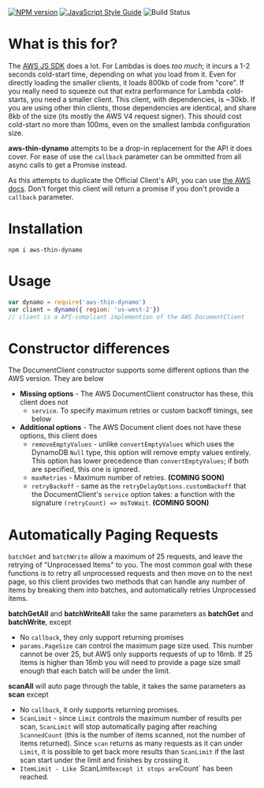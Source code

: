 [![NPM version](https://img.shields.io/npm/v/aws-thin-dynamo.svg)](https://www.npmjs.com/package/aws-thin-dynamo)
[![JavaScript Style Guide](https://img.shields.io/badge/code_style-standard-brightgreen.svg)](https://standardjs.com)
![Build Status](https://circleci.com/gh/Nike-Inc/aws-thin-dynamo-node.svg?style=shield&circle-token=4281d6b875c7441734baa32820855e45b4b4ae72)


# What is this for?

The [AWS JS SDK](https://github.com/aws/aws-sdk-js) does a lot. For Lambdas is does *too much*; it incurs a 1-2 seconds cold-start time, depending on what you load from it. Even for directly loading the smaller clients, it loads 800kb of code from "core". If you really need to squeeze out that extra performance for Lambda cold-starts, you need a smaller client. This client, with dependencies, is ~30kb. If you are using other thin clients, those dependencies are identical, and share 8kb of the size (its mostly the AWS V4 request signer). This should cost cold-start no more than 100ms, even on the smallest lambda configuration size.

**aws-thin-dynamo** attempts to be a drop-in replacement for the API it does cover. For ease of use the `callback` parameter can be ommitted from all async calls to get a Promise instead.

As this attempts to duplicate the Official Client's API, you can use [the AWS docs](http://docs.aws.amazon.com/AWSJavaScriptSDK/latest/AWS/DynamoDB/DocumentClient.html). Don't forget this client will return a promise if you don't provide a `callback` parameter.

# Installation

```
npm i aws-thin-dynamo
```

# Usage

```javascript
var dynamo = require('aws-thin-dynamo')
var client = dynamo({ region: 'us-west-2'})
// client is a API-compliant implemention of the AWS DocumentClient

```

# Constructor differences

The DocumentClient constructor supports some different options than the AWS version. They are below

* **Missing options** - The AWS DocumentClient constructor has these, this client does not
  * `service`. To specify maximum retries or custom backoff timings, see below
* **Additional options** - The AWS Document client does not have these options, this client does
  * `removeEmptyValues` - unlike `convertEmptyValues` which uses the DynamoDB `Null` type, this option will remove empty values entirely. This option has lower precedence than `convertEmptyValues`; if both are specified, this one is ignored.
  * `maxRetries` - Maximum number of retries. **(COMING SOON)**
  * `retryBackoff` - same as the `retryDelayOptions.customBackoff` that the DocumentClient's `service` option takes: a function with the signature `(retryCount) => msToWait`. **(COMING SOON)**

# Automatically Paging Requests

`batchGet` and `batchWrite` allow a maximum of 25 requests, and leave the retrying of "Unprocessed Items" to you. The most common goal with these functions is to retry all unprocessed requests and then move on to the next page, so this client provides two methods that can handle any number of items by breaking them into batches, and automatically retries Unprocessed items.

**batchGetAll** and **batchWriteAll** take the same parameters as **batchGet** and **batchWrite**, except
 * No `callback`, they only support returning promises
 * `params.PageSize` can control the maximum page size used. This number cannot be over 25, but AWS only supports requests of up to 16mb. If 25 items is higher than 16mb you will need to provide a page size small enough that each batch will be under the limit.

 **scanAll** will auto page through the table, it takes the same parameters as **scan** except
 * No `callback`, it only supports returning promises.
 * `ScanLimit` - since `Limit` controls the maximum number of results per scan, `ScanLimit` will stop automatically paging after reaching `ScannedCount` (this is the number of items scanned, not the number of items returned). Since `scan` returns as many requests as it can under `Limit`, it is possible to get back more results than `ScanLimit` if the last scan start under the limit and finishes by crossing it.
 * `ItemLimit - Like `ScanLimit` except it stops are `Count` has been reached.